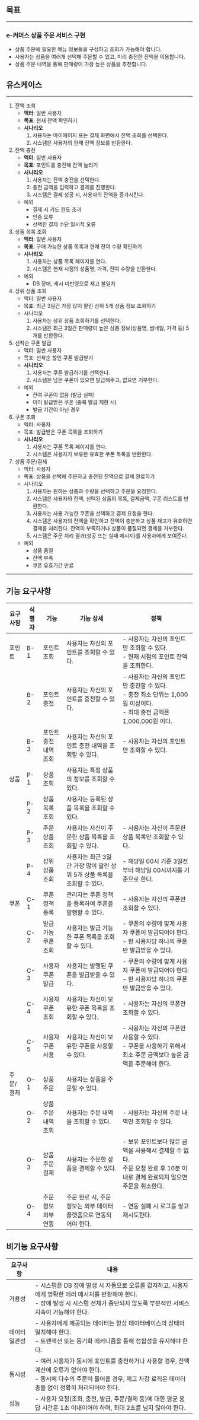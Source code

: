## 목표

---
### e-커머스 상품 주문 서비스 구현
  - 상품 주문에 필요한 메뉴 정보들을 구성하고 조회가 가능해야 합니다.
  - 사용자는 상품을 여러개 선택해 주문할 수 있고, 미리 충전한 잔액을 이용합니다.
  - 상품 주문 내역을 통해 판매량이 가장 높은 상품을 추천합니다.

## 유스케이스

---
1. 잔액 조회
    - **액터**: 일반 사용자
    - **목표**: 현재 잔액 확인하기
    - **시나리오**
        1. 사용자는 마이페이지 또는 결제 화면에서 잔액 조회를 선택한다.
        2. 시스템은 사용자의 현재 잔액 정보를 반환한다.
2. 잔액 충전
    - **액터**: 일반 사용자
    - **목표**: 포인트를 충전해 잔액 늘리기
    - **시나리오**
        1. 사용자는 잔액 충전을 선택한다.
        2. 충전 금액을 입력하고 결제를 진행한다.
        3. 시스템은 결제 성공 시, 사용자의 잔액을 증가시킨다.
    - 예외
        - 결제 시 카드 한도 초과
        - 인증 오류
        - 선택한 결제 수단 일시적 오류
3. 상품 목록 조회
    - **액터**: 일반 사용자
    - **목표**: 구매 가능한 상품 목록과 현재 잔여 수량 확인하기
    - **시나리오**
        1. 사용자는 상품 목록 페이지를 연다.
        2. 시스템은 현재 시점의 상품명, 가격, 잔여 수량을 반환한다.
    - 예외
        - DB 장애, 캐시 미반영으로 재고 불일치
4. 상위 상품 조회
    - 액터: 일반 사용자
    - 목표: 최근 3일간 가장 많이 팔린 상위 5개 상품 정보 조회하기
    - 시나리오
        1. 사용자는 상위 상품 조회하기를 선택한다.
        2. 시스템은 최근 3일간 판매량이 높은 상품 정보(상품명, 썸네일, 가격 등) 5개를 반환한다.
5. 선착순 쿠폰 발급
    - 엑터: 일반 사용자
    - 목표: 선착순 할인 쿠폰 발급받기
    - **시나리오**
        1. 사용자는 쿠폰 발급하기를 선택한다.
        2. 시스템은 남은 쿠폰이 있으면 발급해주고, 없으면 거부한다.
    - 예외
        - 잔여 쿠폰이 없음 (발급 실패)
        - 이미 발급받은 쿠폰 (중복 발급 제한 시)
        - 발급 기간이 아닌 경우
6. 쿠폰 조회
    - 엑터: 사용자
    - 목표: 발급받은 쿠폰 목록을 조회하기
    - **시나리오**
        1. 사용자는 쿠폰 목록 페이지를 연다.
        2. 시스템은 사용자가 보유한 유효한 쿠폰 목록을 반환한다.
7. 상품 주문/결제
    - 엑터: 사용자
    - 목표: 상품을 선택해 주문하고 충전된 잔액으로 결제 완료하기
    - 시나리오
        1. 사용자는 원하는 상품과 수량을 선택하고 주문을 요청한다.
        2. 시스템은 사용자의 잔액, 선택된 상품의 목록, 결제금액, 쿠폰 리스트를 반환한다.
        3. 사용자는 사용 가능한 쿠폰을 선택하고 결제 요청을 한다.
        4. 시스템은 사용자의 잔액을 확인하고 잔액이 충분하고 상품 재고가 유효하면 결제를 처리한다. 잔액이 부족하거나 상품이 품절되면 결제를 거부한다.
        5. 시스템은 주문 처리 결과(성공 또는 실패 메시지)를 사용자에게 보여준다.
    - 예외
        - 상품 품절
        - 잔액 부족
        - 쿠폰 유효기간 만료
---
## 기능 요구사항
| 요구사항   | 식별자 | 기능             | 기능 상세                                       | 정책                                                                                  |
|--------|-----|----------------|---------------------------------------------|-------------------------------------------------------------------------------------|
| 포인트   | B-1 | 포인트 조회         | 사용자는 자신의 포인트를 조회할 수 있다.                     | - 사용자는 자신의 포인트만 조회할 수 있다.<br>- 현재 시점의 포인트 잔액을 조회한다.                                 |
|        | B-2 | 포인트 충전         | 사용자는 자신의 포인트를 충전할 수 있다.                     | - 사용자는 자신의 포인트만 충전할 수 있다.<br>- 충전 최소 단위는 1,000원 이상이다.<br>- 최대 충전 금액은 1,000,000원 이다. |
|        | B-3 | 포인트 충전 내역 조회 | 사용자는 자신의 포인트 충전 내역을 조회할 수 있다.             | - 사용자는 자신의 포인트만 조회할 수 있다.                                                           |
| 상품    | P-1 | 상품 조회          | 사용자는 특정 상품의 정보를 조회할 수 있다.                   |                                                                                     |
|        | P-2 | 상품 목록 조회       | 사용자는 등록된 상품 목록을 조회할 수 있다.                  |                                                                                     |
|        | P-3 | 주문 상품 조회       | 사용자는 자신이 주문한 상품 목록을 조회할 수 있다.             | - 사용자는 자신이 주문한 상품 목록만 조회할 수 있다.                                                     |
|        | P-4 | 상위 상품 조회       | 사용자는 최근 3일간 가장 많이 팔린 상위 5개 상품 목록을 조회할 수 있다. | - 해당일 00시 기준 3일전부터 해당일 00시까지를 기준으로 한다.                                              |
| 쿠폰    | C-1 | 쿠폰 정책 등록       | 관리자는 쿠폰 정책을 등록하여 쿠폰을 발행할 수 있다.            | - 사용자는 자신의 쿠폰만 조회할 수 있다.                                                            |
|        | C-2 | 발급 가능 쿠폰 조회    | 사용자는 발급 가능한 쿠폰 목록을 조회할 수 있다.              | - 쿠폰의 수량에 맞게 사용자 쿠폰이 발급되어야 한다. <br> - 한 사용자당 하나의 쿠폰만 발급받을 수 있다.                     |
|        | C-3 | 사용자 쿠폰 발급      | 사용자는 발행된 쿠폰을 발급받을 수 있다.                     | - 쿠폰의 수량에 맞게 사용자 쿠폰이 발급되어야 한다. <br> - 한 사용자당 하나의 쿠폰만 발급받을 수 있다.                     |
|        | C-4 | 사용자 쿠폰 조회      | 사용자는 자신이 보유한 쿠폰 목록을 조회할 수 있다.             | - 사용자는 자신의 쿠폰만 조회할 수 있다.                                                            |
|        | C-5 | 사용자 쿠폰 사용      | 사용자는 자신이 보유한 쿠폰을 사용할 수 있다.                 | - 사용자는 자신의 쿠폰만 사용할 수 있다. <br> - 쿠폰을 사용하기 위해서 최소 주문 금액보다 높은 금액을 주문해야 한다.             |
| 주문/결제 | O-1 | 상품 주문          | 사용자는 상품을 주문할 수 있다.                            |                                                                                     |
|        | O-2 | 상품 주문 내역 조회   | 사용자는 주문 내역을 조회할 수 있다.                        | - 샤용자는 자신의 주문 내역만 조회할 수 있다.                                                         |
|        | O-3 | 상품 주문 걸제       | 사용자는 주문한 상품을 결제할 수 있다.                       | - 보유 포인트보다 많은 금액을 사용해서 결제할 수 없다.<br>주문 요청 완료 후 10분 이내로 결제 완료되지 않으면 주문을 취소한다.        |
|        | O-4 | 주문 정보 외부 연동    | 주문 완료 시, 주문 정보는 외부 데이터 플랫폼으로 연동되어야 한다. | - 연동 실패 시 로그를 쌓고 재시도한다.                                                             |

## 비기능 요구사항
| 요구사항 | 내용 |
| --- | --- |
| 가용성 | - 시스템은 DB 장애 발생 시 자동으로 오류를 감지하고, 사용자에게 명확한 에러 메시지를 반환해야 한다. <br> - 장애 발생 시 시스템 전체가 중단되지 않도록 부분적인 서비스 지속이 가능해야 한다. |
| 데이터 일관성 | - 사용자에게 제공되는 데이터는 항상 데이터베이스의 상태와 일치해야 한다. <br> - 트랜잭션 또는 동기화 메커니즘을 통해 정합성을 유지해야 한다. |
| 동시성 | - 여러 사용자가 동시에 포인트를 충전하거나 사용할 경우, 잔액 계산에 오류가 없어야 한다. <br> - 동시에 다수의 주문이 들어올 경우, 재고 차감 로직은 데이터 충돌 없이 정확히 처리되어야 한다. |
| 성능 | - 사용자 요청(조회, 충전, 발급, 주문/결제 등)에 대한 평균 응답 시간은 1초 이내이어야 하며, 최대 2초를 넘지 않아야 한다.  |
